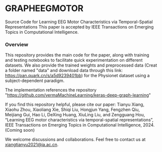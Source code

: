 # GRAPHEEGMOTOR
Source Code for Learning EEG Motor Characteristics via Temporal-Spatial Representations
This paper is accepted by IEEE Transactions on Emerging Topics in Computational Intelligence.

### Overview

This repository provides the main code for the paper, along with training and testing notebooks to facilitate quick experimentation on different datasets. We also provide the trained weights and preprocessed data (Creat a folder named "data" and download data through this link: https://pan.quark.cn/s/a5d9239401bb) for the Physionet dataset using a subject-dependent paradigm.

The implementation references the repository
"https://github.com/vermaMachineLearning/keras-deep-graph-learning"

If you find this repository helpful, please cite our paper:
Tianyu Xiang, Xiaohu Zhou, Xiaoliang Xie, Shiqi Liu, Hongjun Yang, Fengzhen Qiu, Meijiang Gui, Hao Li, DeXing Huang, XiuLing Liu, and Zengguang Hou, “Learning EEG motor characteristics via temporal-spatial representations”, IEEE Transactions on Emerging Topics in Computational Intelligence, 2024. (Coming soon)

We welcome discussions and collaborations. Feel free to contact us at xiangtianyu2021@ia.ac.cn.
